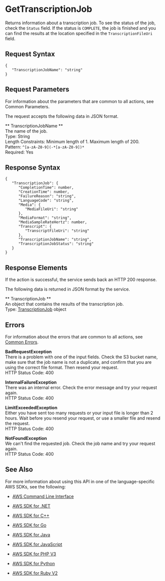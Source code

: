 # GetTranscriptionJob<a name="API_GetTranscriptionJob"></a>

Returns information about a transcription job\. To see the status of the job, check the `Status` field\. If the status is `COMPLETE`, the job is finished and you can find the results at the location specified in the `TranscriptionFileUri` field\.

## Request Syntax<a name="API_GetTranscriptionJob_RequestSyntax"></a>

```
{
   "TranscriptionJobName": "string"
}
```

## Request Parameters<a name="API_GetTranscriptionJob_RequestParameters"></a>

For information about the parameters that are common to all actions, see Common Parameters\.

The request accepts the following data in JSON format\.

 ** TranscriptionJobName **   
The name of the job\.  
Type: String  
Length Constraints: Minimum length of 1\. Maximum length of 200\.  
Pattern: `^[a-zA-Z0-9](-*[a-zA-Z0-9])*`   
Required: Yes

## Response Syntax<a name="API_GetTranscriptionJob_ResponseSyntax"></a>

```
{
   "TranscriptionJob": { 
      "CompletionTime": number,
      "CreationTime": number,
      "FailureReason": "string",
      "LanguageCode": "string",
      "Media": { 
         "MediaFileUri": "string"
      },
      "MediaFormat": "string",
      "MediaSampleRateHertz": number,
      "Transcript": { 
         "TranscriptFileUri": "string"
      },
      "TranscriptionJobName": "string",
      "TranscriptionJobStatus": "string"
   }
}
```

## Response Elements<a name="API_GetTranscriptionJob_ResponseElements"></a>

If the action is successful, the service sends back an HTTP 200 response\.

The following data is returned in JSON format by the service\.

 ** TranscriptionJob **   
An object that contains the results of the transcription job\.  
Type: [TranscriptionJob](API_TranscriptionJob.md) object

## Errors<a name="API_GetTranscriptionJob_Errors"></a>

For information about the errors that are common to all actions, see [Common Errors](CommonErrors.md)\.

 **BadRequestException**   
There is a problem with one of the input fields\. Check the S3 bucket name, make sure that the job name is not a duplicate, and confirm that you are using the correct file format\. Then resend your request\.  
HTTP Status Code: 400

 **InternalFailureException**   
There was an internal error\. Check the error message and try your request again\.  
HTTP Status Code: 400

 **LimitExceededException**   
Either you have sent too many requests or your input file is longer than 2 hours\. Wait before you resend your request, or use a smaller file and resend the request\.  
HTTP Status Code: 400

 **NotFoundException**   
We can't find the requested job\. Check the job name and try your request again\.  
HTTP Status Code: 400

## See Also<a name="API_GetTranscriptionJob_SeeAlso"></a>

For more information about using this API in one of the language\-specific AWS SDKs, see the following:

+  [AWS Command Line Interface](http://docs.aws.amazon.com/goto/aws-cli/transcribe-2017-10-26/GetTranscriptionJob) 

+  [AWS SDK for \.NET](http://docs.aws.amazon.com/goto/DotNetSDKV3/transcribe-2017-10-26/GetTranscriptionJob) 

+  [AWS SDK for C\+\+](http://docs.aws.amazon.com/goto/SdkForCpp/transcribe-2017-10-26/GetTranscriptionJob) 

+  [AWS SDK for Go](http://docs.aws.amazon.com/goto/SdkForGoV1/transcribe-2017-10-26/GetTranscriptionJob) 

+  [AWS SDK for Java](http://docs.aws.amazon.com/goto/SdkForJava/transcribe-2017-10-26/GetTranscriptionJob) 

+  [AWS SDK for JavaScript](http://docs.aws.amazon.com/goto/AWSJavaScriptSDK/transcribe-2017-10-26/GetTranscriptionJob) 

+  [AWS SDK for PHP V3](http://docs.aws.amazon.com/goto/SdkForPHPV3/transcribe-2017-10-26/GetTranscriptionJob) 

+  [AWS SDK for Python](http://docs.aws.amazon.com/goto/boto3/transcribe-2017-10-26/GetTranscriptionJob) 

+  [AWS SDK for Ruby V2](http://docs.aws.amazon.com/goto/SdkForRubyV2/transcribe-2017-10-26/GetTranscriptionJob) 